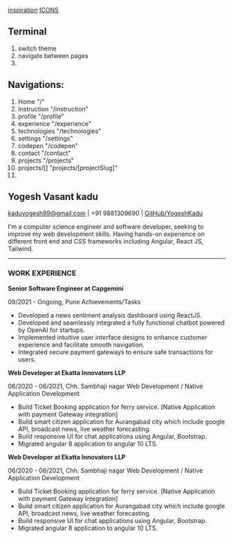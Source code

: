 [inspiration](https://www.rajsavaliya.com/)
[ICONS](https://www.flaticon.com/)

## Terminal
1. switch theme
2. navigate between pages
3. 

## Navigations:
1. Home "/"
2. Instruction "/instruction"
3. profile "/profile"
4. experience "/experience"
5. technologies "/technologies"
6. settings "/settings"
7. codepen "/codepen"
8. contact "/contact"
9. projects "/projects"
10. projects/[] "projects/[projectSlug]"
11. 









## Yogesh Vasant kadu

[kaduyogesh99@gmail.com](mailto:kaduyogesh99@gmail.com) | +91 9881309690 |
[GitHub/YogeshKadu](https://github.com/YogeshKadu/)

I'm a computer science engineer and software developer, seeking to improve my
web development skills. Having hands-on experience on different front end and
CSS frameworks including Angular, React JS, Tailwind.

---

### WORK EXPERIENCE

**Senior Software Engineer at Capgemini**

09/2021 - Ongoing, Pune Achievements/Tasks

- Developed a news sentiment analysis dashboard using ReactJS.
- Developed and seamlessly integrated a fully functional chatbot powered by
  OpenAI for startups.
- Implemented intuitive user interface designs to enhance customer experience
  and facilitate smooth navigation.
- Integrated secure payment gateways to ensure safe transactions for users.

**Web Developer at Ekatta Innovators LLP**

06/2020 - 06/2021, Chh. Sambhaji nagar Web Development / Native Application
Development

- Build Ticket Booking application for ferry service. [Native Application with
  payment Gateway integration]
- Build smart citizen application for Aurangabad city which include google API,
  broadcast news, live weather forecasting.
- Build responsive UI for chat applications using Angular, Bootstrap.
- Migrated angular 8 application to angular 10 LTS.

**Web Developer at Ekatta Innovators LLP**

06/2020 - 06/2021, Chh. Sambhaji nagar Web Development / Native Application
Development

- Build Ticket Booking application for ferry service. [Native Application with
  payment Gateway integration]
- Build smart citizen application for Aurangabad city which include google API,
  broadcast news, live weather forecasting.
- Build responsive UI for chat applications using Angular, Bootstrap.
- Migrated angular 8 application to angular 10 LTS.
